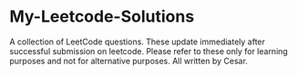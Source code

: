 # My-Leetcode-Solutions
A collection of LeetCode questions. 
These update immediately after successful submission on leetcode. 
Please refer to these only for learning purposes and not for alternative purposes.
All written by Cesar.
